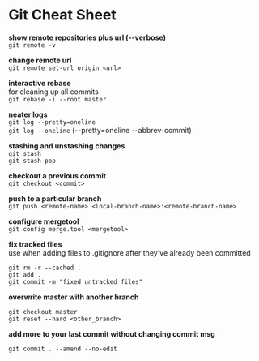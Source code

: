 # Git Cheat Sheet
**show remote repositories plus url (--verbose)**  
`git remote -v`  

**change remote url**  
`git remote set-url origin <url>`  

**interactive rebase**  
for cleaning up all commits  
`git rebase -i --root master`    

**neater logs**  
`git log --pretty=oneline`  
`git log --oneline` (--pretty=oneline --abbrev-commit)  

**stashing and unstashing changes**  
`git stash`  
`git stash pop`  

**checkout a previous commit**  
`git checkout <commit>`  

**push to a particular branch**  
`git push <remote-name> <local-branch-name>:<remote-branch-name>`  

**configure mergetool**  
`git config merge.tool <mergetool>` 

**fix tracked files**  
use when adding files to .gitignore after they've already been committed  
```
git rm -r --cached .  
git add .  
git commit -m "fixed untracked files"
```     

**overwrite master with another branch**
```
git checkout master  
git reset --hard <other_branch>
```

**add more to your last commit without changing commit msg**
```
git commit . --amend --no-edit
```
